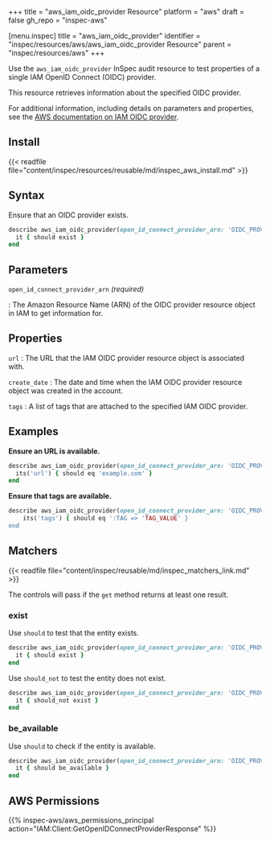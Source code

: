 +++
title = "aws_iam_oidc_provider Resource"
platform = "aws"
draft = false
gh_repo = "inspec-aws"

[menu.inspec]
title = "aws_iam_oidc_provider"
identifier = "inspec/resources/aws/aws_iam_oidc_provider Resource"
parent = "inspec/resources/aws"
+++

Use the `aws_iam_oidc_provider` InSpec audit resource to test properties of a single IAM OpenID Connect (OIDC) provider.

This resource retrieves information about the specified OIDC provider.

For additional information, including details on parameters and properties, see the [AWS documentation on IAM OIDC provider](https://docs.aws.amazon.com/AWSCloudFormation/latest/UserGuide/aws-resource-iam-oidcprovider.html).

## Install

{{< readfile file="content/inspec/resources/reusable/md/inspec_aws_install.md" >}}

## Syntax

Ensure that an OIDC provider exists.

```ruby
describe aws_iam_oidc_provider(open_id_connect_provider_arn: 'OIDC_PROVIDER_ARN') do
  it { should exist }
end
```

## Parameters

`open_id_connect_provider_arn` _(required)_

: The Amazon Resource Name (ARN) of the OIDC provider resource object in IAM to get information for.

## Properties

`url`
: The URL that the IAM OIDC provider resource object is associated with.

`create_date`
: The date and time when the IAM OIDC provider resource object was created in the account.

`tags`
: A list of tags that are attached to the specified IAM OIDC provider.

## Examples

**Ensure an URL is available.**

```ruby
describe aws_iam_oidc_provider(open_id_connect_provider_arn: 'OIDC_PROVIDER_ARN') do
  its('url') { should eq 'example.com' }
end
```

**Ensure that tags are available.**

```ruby
describe aws_iam_oidc_provider(open_id_connect_provider_arn: 'OIDC_PROVIDER_ARN') do
    its('tags') { should eq ':TAG => 'TAG_VALUE' }
end
```

## Matchers

{{< readfile file="content/inspec/reusable/md/inspec_matchers_link.md" >}}

The controls will pass if the `get` method returns at least one result.

### exist

Use `should` to test that the entity exists.

```ruby
describe aws_iam_oidc_provider(open_id_connect_provider_arn: 'OIDC_PROVIDER_ARN') do
  it { should exist }
end
```

Use `should_not` to test the entity does not exist.

```ruby
describe aws_iam_oidc_provider(open_id_connect_provider_arn: 'OIDC_PROVIDER_ARN') do
  it { should_not exist }
end
```

### be_available

Use `should` to check if the entity is available.

```ruby
describe aws_iam_oidc_provider(open_id_connect_provider_arn: 'OIDC_PROVIDER_ARN') do
  it { should be_available }
end
```

## AWS Permissions

{{% inspec-aws/aws_permissions_principal action="IAM:Client:GetOpenIDConnectProviderResponse" %}}
